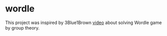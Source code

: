# wordle

This project was inspired by 3Blue1Brown [video](https://www.youtube.com/watch?v=v68zYyaEmEA) about solving Wordle game by group theory.
